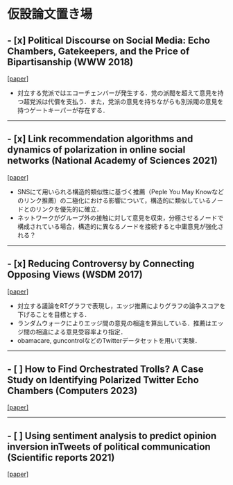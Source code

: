 # 仮設論文置き場

## - [x] Political Discourse on Social Media: Echo Chambers, Gatekeepers, and the Price of Bipartisanship (WWW 2018)  
[[paper]](https://dl.acm.org/doi/abs/10.1145/3178876.3186139)  
- 対立する党派ではエコーチェンバーが発生する．党の派閥を超えて意見を持つ超党派は代償を支払う．また，党派の意見を持ちながらも別派閥の意見を持つゲートキーパーが存在する．
***
   
## - [x] Link recommendation algorithms and dynamics of polarization in online social networks (National Academy of Sciences 2021)  
[[paper]](https://www.pnas.org/doi/abs/10.1073/pnas.2102141118)
- SNSにて用いられる構造的類似性に基づく推薦（Peple You May Knowなどのリンク推薦）の二極化における影響について，構造的に類似しているノードとのリンクを優先的に確立．
- ネットワークがグループ外の接触に対して意見を収束，分極させるノードで構成されている場合，構造的に異なるノードを接続すると中庸意見が強化される？
***

## - [x] Reducing Controversy by Connecting Opposing Views (WSDM 2017)  
[[paper]](https://dl.acm.org/doi/abs/10.1145/3018661.3018703)
-	対立する議論をRTグラフで表現し，エッジ推薦によりグラフの論争スコアを下げることを目標とする．
-	ランダムウォークによりエッジ間の意見の相違を算出している．推薦はエッジ間の相違による意見受容率より指定．
-	obamacare, guncontrolなどのTwitterデータセットを用いて実験．
***

## - [ ] How to Find Orchestrated Trolls? A Case Study on Identifying Polarized Twitter Echo Chambers (Computers 2023)  
[[paper]](https://www.mdpi.com/2073-431X/12/3/57)

***

## - [ ] Using sentiment analysis to predict opinion inversion inTweets of political communication (Scientific reports 2021)  
[[paper]](https://link.springer.com/content/pdf/10.1038/s41598-021-86510-w.pdf)
